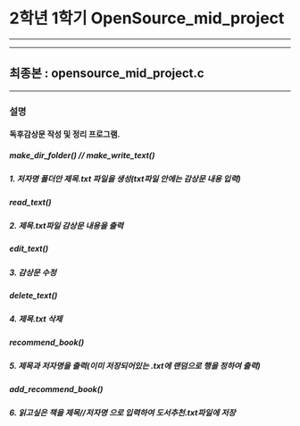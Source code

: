 # 2학년 1학기 OpenSource_mid_project
---
---
## 최종본 : opensource_mid_project.c
---
### 설명

#### 독후감상문 작성 및 정리 프로그램.


##### make_dir_folder() // make_write_text()
##### 1. 저자명 폴더안 제목.txt 파일을 생성(txt파일 안에는 감상문 내용 입력)

##### read_text()
##### 2. 제목.txt파일 감상문 내용을 출력

##### edit_text()
##### 3. 감상문 수정

##### delete_text()
##### 4. 제목.txt 삭제

##### recommend_book()
##### 5. 제목과 저자명을 출력(이미 저장되어있는 .txt에 랜덤으로 행을 정하여 출력)

##### add_recommend_book()
##### 6. 읽고싶은 책을 제목//저자명 으로 입력하여 도서추천.txt파일에 저장

